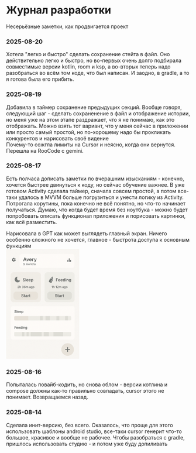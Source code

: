 # Журнал разработки
Несерьёзные заметки, как продвигается проект

### 2025-08-20
Хотела "легко и быстро" сделать сохранение стейта в файл. Оно действительно легко и быстро, но во-первых очень долго подбирала совместимые версии kotlin, room и ksp, а во-вторых теперь надо разобраться во всём том коде, что был написан. И заодно, в gradle, а то я готова была его прибить.

### 2025-08-19
Добавила в таймер сохранение предыдущих секций. Вообще говоря, следующий шаг - сделать сохраненение в файл и отображение истории, но меня уже на этом этапе раздражает, что я не понимаю, как это отображать. Можно взять тот вариант, что у меня сейчас в приложении или просто самый простой, но по-хорошему надо бы прокликать конкурентов и нарисовать своё видение  
Почему-то сожгла лимиты на Cursor и неясно, когда они вернутся. Перешла на RooCode с gemini.

### 2025-08-17
Есть полчаса дописать заметки по вчерашним изысканиям - конечно, хочется быстрее двинуться к коду, но сейчас обучение важнее.
В уже готовом Activity сделала таймер, сначала совсем простой, а потом все-таки удалось в MVVM больше погрузиться и унести логику из Activity. Потрогала корутины, пока конечно не всё понятно, но что-то начинает получаться. Думаю, что когда будет время без ноутбука - можно будет попробовать описать функционал приложения и порисовать картинки, как всё разместить.

Нарисовала в GPT как может выглядеть главный экран. Ничего особенно сложного не хочется, главное - быстрота доступа к основным функциям  
<img src="img/main_screen_gpt.png" width="200"/>


### 2025-08-16
Попыталась повайб-кодить, но снова облом - версии котлина и compose должны как-то правильно совпадать, cursor этого не понимает. Возвращаемся назад.
### 2025-08-14
Сделала инит-версию, без всего. Оказалось, что проще для этого использовать шаблоны android studio, все-таки cursor генерит что-то большое, красивое и вообще не рабочее. Чтобы разобраться с gradle, пришлось использовать студию - и потом уже буду допиливать
